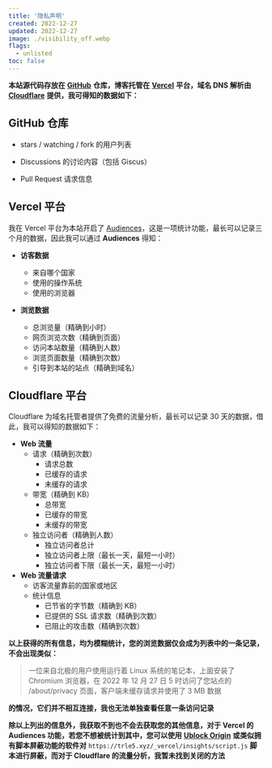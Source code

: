 ```yaml
---
title: '隐私声明'
created: 2022-12-27
updated: 2022-12-27
image: ./visibility_off.webp
flags:
  - unlisted
toc: false
---
```


**本站源代码存放在** [**GitHub**](https://github.com/interstellar750/hexo_s) **仓库，博客托管在** [**Vercel**](https://vercel.com/) **平台，域名 DNS 解析由** [**Cloudflare**](https://www.cloudflare.com/) **提供，我可得知的数据如下：**

## GitHub 仓库

- stars / watching / fork 的用户列表

- Discussions 的讨论内容（包括 Giscus）

- Pull Request 请求信息

## Vercel 平台

我在 Vercel 平台为本站开启了 [Audiences](https://vercel.com/docs/concepts/analytics/audiences)，这是一项统计功能，最长可以记录三个月的数据，因此我可以通过 **Audiences** 得知：

- **访客数据**
  - 来自哪个国家
  - 使用的操作系统
  - 使用的浏览器

- **浏览数据**
  - 总浏览量（精确到小时）
  - 网页浏览次数（精确到页面）
  - 访问本站数量（精确到人数）
  - 浏览页面数量（精确到次数）
  - 引导到本站的站点（精确到域名）

## Cloudflare 平台

Cloudflare 为域名托管者提供了免费的流量分析，最长可以记录 30 天的数据，借此，我可以得知的数据如下：

- **Web 流量**
  - 请求（精确到次数）
    - 请求总数
    - 已缓存的请求
    - 未缓存的请求
  - 带宽（精确到 KB）
    - 总带宽
    - 已缓存的带宽
    - 未缓存的带宽
  - 独立访问者（精确到人数）
    - 独立访问者总计 
    - 独立访问者上限（最长一天，最短一小时）
    - 独立访问者下限（最长一天，最短一小时）
- **Web 流量请求**
  - 访客流量靠前的国家或地区
  - 统计信息
    - 已节省的字节数（精确到 KB）
    - 已提供的 SSL 请求数（精确到次数）
    - 已阻止的攻击数（精确到次数）

**以上获得的所有信息，均为模糊统计，您的浏览数据仅会成为列表中的一条记录，不会出现类似：**

> 一位来自北极的用户使用运行着 Linux 系统的笔记本，上面安装了 Chromium 浏览器，在 2022 年 12 月 27 日 5 时访问了您站点的 /about/privacy 页面，客户端未缓存请求并使用了 3 MB 数据

**的情况，它们并不相互连接，我也无法单独查看任意一条访问记录**

**除以上列出的信息外，我获取不到也不会去获取您的其他信息，对于 Vercel 的 Audiences 功能，若您不想被统计到其中，您可以使用** [**Ublock Origin**](https://ublockorigin.com/) **或类似拥有脚本屏蔽功能的软件对** `https://trle5.xyz/_vercel/insights/script.js` **脚本进行屏蔽，而对于 Cloudflare 的流量分析，我暂未找到关闭的方法**